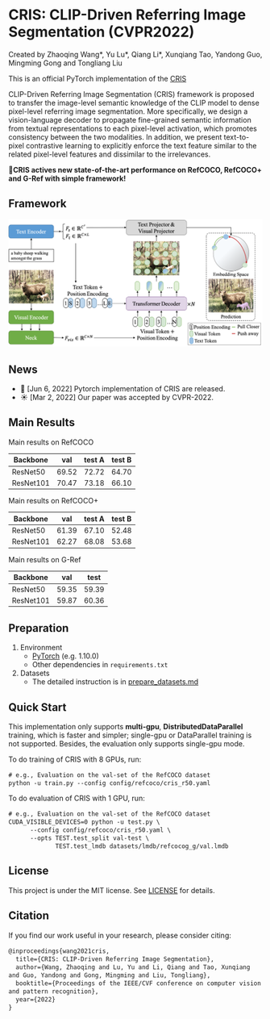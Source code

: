 # CRIS: CLIP-Driven Referring Image Segmentation (CVPR2022)

Created by Zhaoqing Wang*, Yu Lu*, Qiang Li*, Xunqiang Tao, Yandong Guo, Mingming Gong and Tongliang Liu

This is an official PyTorch implementation of the [CRIS](https://arxiv.org/pdf/2111.15174)

CLIP-Driven Referring Image Segmentation (CRIS) framework is proposed to transfer the image-level semantic  knowledge of the CLIP model to dense pixel-level referring image segmentation. More specifically, we design a vision-language decoder to propagate fine-grained semantic information from textual representations to each pixel-level activation, which promotes consistency between the two modalities. In addition, we present text-to-pixel contrastive learning to explicitly enforce the text feature similar to the related pixel-level features and dissimilar to the irrelevances.

**:beers:CRIS actives new state-of-the-art performance on RefCOCO, RefCOCO+ and G-Ref with simple framework!**

## Framework
<p align="center">
  <img src="img/pipeline.png" width="600">
</p>

## News
- :wrench: [Jun 6, 2022] Pytorch implementation of CRIS are released.
- :sunny: [Mar 2, 2022] Our paper was accepted by CVPR-2022.



## Main Results

Main results on RefCOCO

| Backbone | val | test A | test B |
| ---- |:-------------:| :-----:|:-----:|
| ResNet50 | 69.52  | 72.72 | 64.70 |
| ResNet101 | 70.47 | 73.18 | 66.10 |

Main results on RefCOCO+

| Backbone | val | test A | test B |
| ---- |:-------------:| :-----:|:-----:|
| ResNet50 | 61.39 |67.10 | 52.48 |
| ResNet101 | 62.27 | 68.08 | 53.68 |

Main results on G-Ref

| Backbone | val | test |
| ---- |:-------------:| :-----:|
| ResNet50 | 59.35 | 59.39 |
| ResNet101 | 59.87 | 60.36 |

## Preparation

1. Environment
   - [PyTorch](www.pytorch.org) (e.g. 1.10.0)
   - Other dependencies in `requirements.txt`
2. Datasets
   - The detailed instruction is in [prepare_datasets.md](tools/prepare_datasets.md)

## Quick Start

This implementation only supports **multi-gpu**, **DistributedDataParallel** training, which is faster and simpler; single-gpu or DataParallel training is not supported. Besides, the evaluation only supports single-gpu mode.

To do training of CRIS with 8 GPUs, run:

```
# e.g., Evaluation on the val-set of the RefCOCO dataset
python -u train.py --config config/refcoco/cris_r50.yaml
```

To do evaluation of CRIS with 1 GPU, run:
```
# e.g., Evaluation on the val-set of the RefCOCO dataset
CUDA_VISIBLE_DEVICES=0 python -u test.py \
      --config config/refcoco/cris_r50.yaml \
      --opts TEST.test_split val-test \
             TEST.test_lmdb datasets/lmdb/refcocog_g/val.lmdb
```

## License

This project is under the MIT license. See [LICENSE](LICENSE) for details.

## Citation
If you find our work useful in your research, please consider citing:
```
@inproceedings{wang2021cris,
  title={CRIS: CLIP-Driven Referring Image Segmentation},
  author={Wang, Zhaoqing and Lu, Yu and Li, Qiang and Tao, Xunqiang and Guo, Yandong and Gong, Mingming and Liu, Tongliang},
  booktitle={Proceedings of the IEEE/CVF conference on computer vision and pattern recognition},
  year={2022}
}
```
